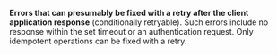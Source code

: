 **Errors that can presumably be fixed with a retry after the client application response** (conditionally retryable). Such errors include no response within the set timeout or an authentication request. Only idempotent operations can be fixed with a retry.
